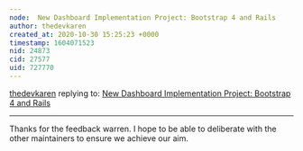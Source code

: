 ```yaml
---
node:  New Dashboard Implementation Project: Bootstrap 4 and Rails
author: thedevkaren
created_at: 2020-10-30 15:25:23 +0000
timestamp: 1604071523
nid: 24873
cid: 27577
uid: 727770
---
```




[thedevkaren](../profile/thedevkaren) replying to: [ New Dashboard Implementation Project: Bootstrap 4 and Rails](../notes/thedevkaren/10-30-2020/new-dashboard-implementation-project-bootstrap-4-and-rails)

----
Thanks for the feedback warren. I hope to be able to deliberate with the other maintainers to ensure we achieve our aim. 
